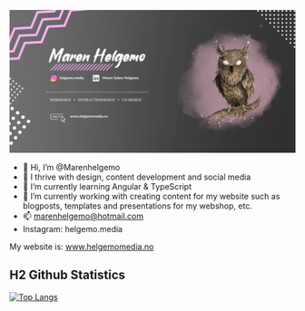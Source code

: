 ![HEADER!](img/githubheader.png)
- 👋 Hi, I’m @Marenhelgemo
- 👀 I thrive with design, content development and social media
- 🌱 I’m currently learning Angular & TypeScript
- 🌱 I’m currently working with creating content for my website such as blogposts, templates and presentations for my webshop, etc.
- 📫 marenhelgemo@hotmail.com
- Instagram: helgemo.media

My website is: www.helgemomedia.no

## H2 Github Statistics
[![Top Langs](https://github-readme-stats.vercel.app/api/top-langs/?username=marenhelgemo&layout=compact)](https://github.com/marenhelgemo)